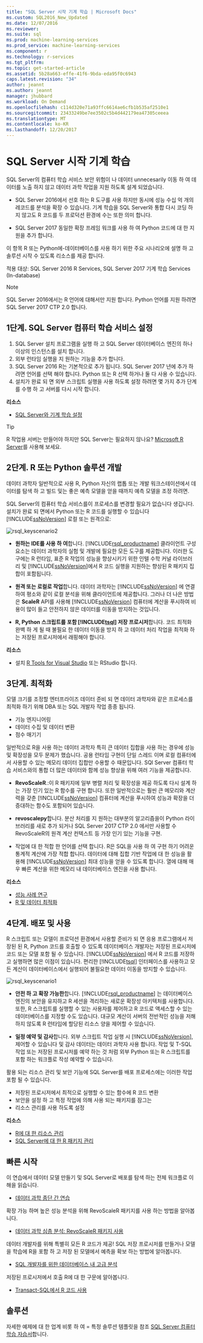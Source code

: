 ```yaml
---
title: "SQL Server 시작 기계 학습 | Microsoft Docs"
ms.custom: SQL2016_New_Updated
ms.date: 12/07/2016
ms.reviewer: 
ms.suite: sql
ms.prod: machine-learning-services
ms.prod_service: machine-learning-services
ms.component: r
ms.technology: r-services
ms.tgt_pltfrm: 
ms.topic: get-started-article
ms.assetid: 5b28a663-effe-41f6-9bda-eda95f0c6943
caps.latest.revision: "34"
author: jeannt
ms.author: jeannt
manager: jhubbard
ms.workload: On Demand
ms.openlocfilehash: c114d320e71a93ffc6614ae6cfb1b535af2510e1
ms.sourcegitcommit: 23433249be7ee3502c5b4d442179ea47305ceeea
ms.translationtype: MT
ms.contentlocale: ko-KR
ms.lasthandoff: 12/20/2017
---
```

# <a name="getting-started-with-sql-server-machine-learning"></a>SQL Server 시작 기계 학습

SQL Server의 컴퓨터 학습 서비스 보안 위험이 나 데이터 unnecesarily 이동 하 여 데이터를 노출 하지 않고 데이터 과학 작업을 지원 하도록 설계 되었습니다.

+ SQL Server 2016에서 선호 하는 R 도구를 사용 하지만 동시에 성능 수십 억 개의 레코드를 분석을 확장 수 있습니다. 기계 학습을 SQL Server와 통합 다시 코딩 하지 않고도 R 코드를 두 프로덕션 환경에 수는 또한 의미 합니다.

+ SQL Server 2017 동일한 확장 프레임 워크를 사용 하 여 Python 코드에 대 한 지원을 추가 합니다.

이 항목 R 또는 Python에-데이터베이스를 사용 하기 위한 주요 시나리오에 설명 하 고 솔루션 시작 수 있도록 리소스를 제공 합니다.

적용 대상: SQL Server 2016 R Services, SQL Server 2017 기계 학습 Services (In-database)

> [!NOTE]
> SQL Server 2016에서는 R 언어에 대해서만 지원 합니다. Python 언어를 지원 하려면 SQL Server 2017 CTP 2.0 합니다.

## <a name="step-1-set-up-sql-server-machine-learning-services"></a>1단계. SQL Server 컴퓨터 학습 서비스 설정

1. SQL Server 설치 프로그램을 실행 하 고 SQL Server 데이터베이스 엔진의 하나 이상의 인스턴스를 설치 합니다.
2. 외부 런타임 실행을 지 원하는 기능을 추가 합니다.
3. SQL Server 2016 R는 기본적으로 추가 됩니다. SQL Server 2017 년에 추가 하려면 언어를 선택 해야 합니다. Python 또는 R 선택 하거나 둘 다 사용 수 있습니다.
4. 설치가 완료 되 면 외부 스크립트 실행을 사용 하도록 설정 하려면 몇 가지 추가 단계를 수행 하 고 서버를 다시 시작 합니다.

**리소스**

+ [SQL Server와 기계 학습 설정](../../advanced-analytics/r/set-up-sql-server-r-services-in-database.md)

> [!TIP]  
> R 작업용 서버는 만들어야 하지만 SQL Server는 필요하지 않나요? [Microsoft R Server](https://msdn.microsoft.com/library/mt674874.aspx)를 사용해 보세요.  

## <a name="step-2-develop-your-r-or-python-solutions"></a>2단계. R 또는 Python 솔루션 개발

데이터 과학자 일반적으로 사용 R, Python 자신의 랩톱 또는 개발 워크스테이션에서 데이터를 탐색 하 고 빌드 및는 좋은 예측 모델을 얻을 때까지 예측 모델을 조정 하려면. 

SQL Server의 컴퓨터 학습 서비스를이 프로세스를 변경할 필요가 없습니다 생깁니다. 설치가 완료 되 면에서 Python 또는 R 코드를 실행할 수 있습니다 [!INCLUDE[ssNoVersion](../../includes/ssnoversion-md.md)] 로컬 또는 원격으로:

![rsql_keyscenario2](media/rsql-keyscenario2.png) 

+ **원하는 IDE를 사용 하 여**합니다. [!INCLUDE[rsql_productname](../../includes/rsql-productname-md.md)] 클라이언트 구성 요소는 데이터 과학자의 실험 및 개발에 필요한 모든 도구를 제공합니다. 이러한 도구에는 R 런타임, 표준 R 작업의 성능을 향상시키기 위한 인텔 수학 커널 라이브러리 및 [!INCLUDE[ssNoVersion](../../includes/ssnoversion-md.md)]에서 R 코드 실행을 지원하는 향상된 R 패키지 집합이 포함됩니다.  

+ **원격 또는 로컬로 작업**합니다. 데이터 과학자는 [!INCLUDE[ssNoVersion](../../includes/ssnoversion-md.md)] 에 연결하여 평소와 같이 로컬 분석을 위해 클라이언트에 제공합니다. 그러나 더 나은 방법은 **ScaleR** API를 사용해 [!INCLUDE[ssNoVersion](../../includes/ssnoversion-md.md)] 컴퓨터에 계산을 푸시하여 비용이 많이 들고 안전하지 않은 데이터를 이동을 방지하는 것입니다.

+ **R, Python 스크립트를 포함 [!INCLUDE[tsql](../../includes/tsql-md.md)] 저장 프로시저**합니다. 코드 최적화 완벽 하 게 될 때 불필요 한 데이터 이동을 방지 하 고 데이터 처리 작업을 최적화 하는 저장된 프로시저에서 래핑해야 합니다.


**리소스**

+ 설치 [R Tools for Visual Studio](https://docs.microsoft.com/visualstudio/rtvs/installation) 또는 RStudio 합니다.  

## <a name="step-3-optimize"></a>3단계. 최적화

모델 크기를 조정할 엔터프라이즈 데이터 준비 되 면 데이터 과학자와 같은 프로세스를 최적화 하기 위해 DBA 또는 SQL 개발자 작업 종종 됩니다.

+ 기능 엔지니어링
+ 데이터 수집 및 데이터 변환
+ 점수 매기기

일반적으로 R을 사용 하는 데이터 과학자 특히 큰 데이터 집합을 사용 하는 경우에 성능 및 확장성을 모두 문제가 했습니다. 공용 런타임 구현이 단일 스레드 이며 로컬 컴퓨터에서 사용할 수 있는 메모리 데이터 집합만 수용할 수 때문입니다. SQl Server 컴퓨터 학습 서비스와의 통합 더 많은 데이터와 함께 성능 향상을 위해 여러 기능을 제공합니다.

+ **RevoScaleR**.:이 R 패키지에 일부 병렬 처리 및 확장성을 제공 하도록 다시 설계 하는 가장 인기 있는 R 함수를 구현 합니다. 또한 일반적으로는 훨씬 큰 메모리와 계산력을 갖춘 [!INCLUDE[ssNoVersion](../../includes/ssnoversion-md.md)] 컴퓨터에 계산을 푸시하여 성능과 확장을 더 증대하는 함수도 포함되어 있습니다.

+ **revoscalepy**합니다. 분산 처리를 지 원하는 대부분의 알고리즘을이 Python 라이브러리를 새로 추가 되거나 SQL Server 2017 CTP 2.0 에서만 사용할 수 RevoScaleR의 원격 계산 컨텍스트 등 가장 인기 있는 기능을 구현.

+ 작업에 대 한 적합 한 언어를 선택 합니다.  R은 SQL을 사용 하 여 구현 하기 어려운 통계적 계산에 가장 적합 합니다. 데이터에 대해 집합 기반 작업에 대 한 성능을 활용해 [!INCLUDE[ssNoVersion](../../includes/ssnoversion-md.md)] 최대 성능을 얻을 수 있도록 합니다. 열에 대해 매우 빠른 계산을 위한 메모리 내 데이터베이스 엔진을 사용 합니다.

**리소스**

+ [성능 사례 연구](../../advanced-analytics/r/performance-case-study-r-services.md)
+ [R 및 데이터 최적화](../../advanced-analytics/r/r-and-data-optimization-r-services.md)


## <a name="step-4-deploy-and-consume"></a>4단계. 배포 및 사용

R 스크립트 또는 모델이 프로덕션 환경에서 사용할 준비가 되 면 응용 프로그램에서 저장된 된 R, Python 코드를 호출할 수 있도록 데이터베이스 개발자는 저장된 프로시저에 코드 또는 모델 포함 될 수 있습니다. [!INCLUDE[ssNoVersion](../../includes/ssnoversion-md.md)] 에서 R 코드를 저장하고 실행하면 많은 이점이 있습니다. 편리한 [!INCLUDE[tsql](../../includes/tsql-md.md)] 인터페이스를 사용하고 모든 계산이 데이터베이스에서 실행되어 불필요한 데이터 이동을 방지할 수 있습니다.

![rsql_keyscenario1](media/rsql-keyscenario1.png)

+ **안전 하 고 확장 가능한**합니다. [!INCLUDE[rsql_productname](../../includes/rsql-productname-md.md)] 는 데이터베이스 엔진의 보안을 유지하고 R 세션을 격리하는 새로운 확장성 아키텍처를 사용합니다. 또한, R 스크립트를 실행할 수 있는 사용자를 제어하고 R 코드로 액세스할 수 있는 데이터베이스를 지정할 수도 있습니다. 대규모 계산이 서버의 전반적인 성능을 저해하지 않도록 R 런타임에 할당된 리소스 양을 제어할 수 있습니다.

+ **일정 예약 및 감사**합니다. 외부 스크립트 작업 실행 시 [!INCLUDE[ssNoVersion](../../includes/ssnoversion-md.md)], 제어할 수 있습니다 및 감사 데이터는 데이터 과학자 사용 합니다. 작업 및 T-SQL 작업 또는 저장된 프로시저를 예약 하는 것 처럼 외부 Python 또는 R 스크립트를 포함 하는 워크플로 작성 예약할 수 있습니다.

활용 되는 리소스 관리 및 보안 기능에 SQL Server를 배포 프로세스에는 이러한 작업 포함 될 수 있습니다.

+ 저장된 프로시저에서 최적으로 실행할 수 있는 함수에 R 코드 변환
+ 보안을 설정 하 고 특정 작업에 의해 사용 되는 패키지를 잠그는
+ 리소스 관리를 사용 하도록 설정

**리소스**

+ [R에 대 한 리소스 관리](../../advanced-analytics/r/resource-governance-for-r-services.md)
+ [SQL Server에 대 한 R 패키지 관리](../../advanced-analytics/r/r-package-management-for-sql-server-r-services.md)

## <a name="quick-starts"></a>빠른 시작

이 연습에서 데이터 모델 만들기 및 SQL Server로 배포를 탐색 하는 전체 워크플로 이해을 읽습니다.

+ [데이터 과학 종단 간 연습](../tutorials/walkthrough-data-science-end-to-end-walkthrough.md)

확장 가능 하며 높은 성능 분석을 위해 RevoScaleR 패키지를 사용 하는 방법을 알아봅니다.

+ [데이터 과학 심층 분석: RevoScaleR 패키지 사용](../tutorials/deepdive-data-science-deep-dive-using-the-revoscaler-packages.md)

데이터 개발자를 위해 특별히 모든 R 코드가 제공! SQL 저장 프로시저를 만들거나 모델을 학습에 R을 포함 하 고 저장 된 모델에서 예측을 확보 하는 방법에 알아봅니다.

+ [SQL 개발자를 위한 데이터베이스 내 고급 분석](../tutorials/sqldev-in-database-r-for-sql-developers.md)

저장된 프로시저에서 호출 R에 대 한 구문에 알아봅니다.

+ [Transact-SQL에서 R 코드 사용](../tutorials/rtsql-using-r-code-in-transact-sql-quickstart.md)

## <a name="solutions"></a>솔루션

자세한 예제에 대 한 업계 비롯 하 여 = 특정 솔루션 템플릿을 참조 [SQL Server 컴퓨터 학습 자습서](../tutorials/machine-learning-services-tutorials.md)합니다.
